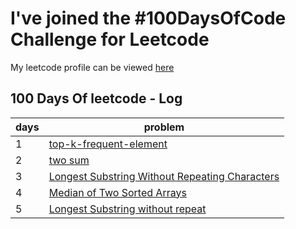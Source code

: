 
# I've joined the #100DaysOfCode Challenge for Leetcode

My leetcode profile can be viewed [here](https://leetcode.com/rohitrana2429/) 


## 100 Days Of leetcode - Log

| days            | problem                                                              |
| ----------------- | ------------------------------------------------------------------ |
| 1             | [top-k-frequent-element ](https://github.com/Rohitrana2429/leetcode/blob/master/Top%20-K-%20Frequent-Elements.java) |
|2| [two sum](https://github.com/Rohitrana2429/leetcode/blob/master/two-sum.java)|
|3|[Longest Substring Without Repeating Characters](https://github.com/Rohitrana2429/leetcode/blob/master/Longest-Substring%20Without-Repeating-Characters.java)
|4|[Median of Two Sorted Arrays ](https://github.com/Rohitrana2429/leetcode/blob/master/Median-of-Two-Sorted%20Arrays.java)
|5|[Longest Substring without repeat ](https://github.com/Rohitrana2429/leetcode/blob/master/Longest-Palindromic-Substring.java)
